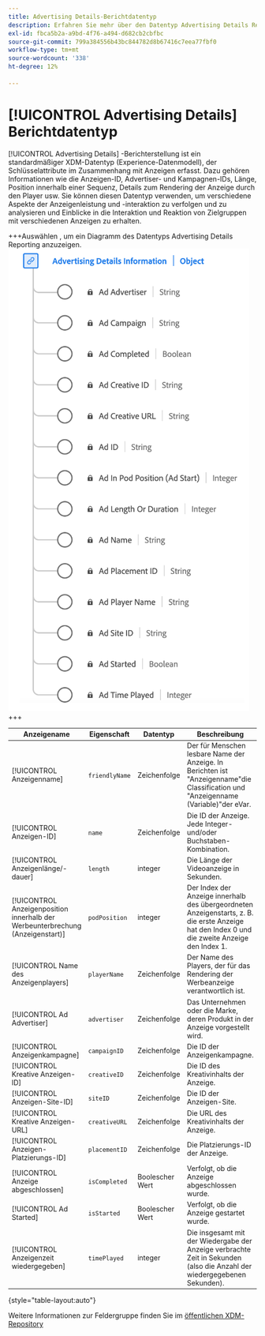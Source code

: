 ```yaml
---
title: Advertising Details-Berichtdatentyp
description: Erfahren Sie mehr über den Datentyp Advertising Details Reporting Experience-Datenmodell (XDM) .
exl-id: fbca5b2a-a9bd-4f76-a494-d682cb2cbfbc
source-git-commit: 799a384556b43bc844782d8b67416c7eea77fbf0
workflow-type: tm+mt
source-wordcount: '338'
ht-degree: 12%

---
```


# [!UICONTROL Advertising Details] Berichtdatentyp

[!UICONTROL Advertising Details] -Berichterstellung ist ein standardmäßiger XDM-Datentyp (Experience-Datenmodell), der Schlüsselattribute im Zusammenhang mit Anzeigen erfasst. Dazu gehören Informationen wie die Anzeigen-ID, Advertiser- und Kampagnen-IDs, Länge, Position innerhalb einer Sequenz, Details zum Rendering der Anzeige durch den Player usw. Sie können diesen Datentyp verwenden, um verschiedene Aspekte der Anzeigenleistung und -interaktion zu verfolgen und zu analysieren und Einblicke in die Interaktion und Reaktion von Zielgruppen mit verschiedenen Anzeigen zu erhalten.

+++Auswählen , um ein Diagramm des Datentyps Advertising Details Reporting anzuzeigen.
![Ein Diagramm des Advertising Details-Berichtdatentyps.](../images/data-types/advertising-details-information.png)
+++

| Anzeigename | Eigenschaft | Datentyp | Beschreibung |
|----------------------------------------|-----------------|-----------|-----------------------------------------------------------------------------------------------|
| [!UICONTROL Anzeigenname] | `friendlyName` | Zeichenfolge | Der für Menschen lesbare Name der Anzeige. In Berichten ist &quot;Anzeigenname&quot;die Classification und &quot;Anzeigenname (Variable)&quot;der eVar. |
| [!UICONTROL Anzeigen-ID] | `name` | Zeichenfolge | Die ID der Anzeige. Jede Integer- und/oder Buchstaben-Kombination. |
| [!UICONTROL Anzeigenlänge/-dauer] | `length` | integer | Die Länge der Videoanzeige in Sekunden. |
| [!UICONTROL Anzeigenposition innerhalb der Werbeunterbrechung (Anzeigenstart)] | `podPosition` | integer | Der Index der Anzeige innerhalb des übergeordneten Anzeigenstarts, z. B. die erste Anzeige hat den Index 0 und die zweite Anzeige den Index 1. |
| [!UICONTROL Name des Anzeigenplayers] | `playerName` | Zeichenfolge | Der Name des Players, der für das Rendering der Werbeanzeige verantwortlich ist. |
| [!UICONTROL Ad Advertiser] | `advertiser` | Zeichenfolge | Das Unternehmen oder die Marke, deren Produkt in der Anzeige vorgestellt wird. |
| [!UICONTROL Anzeigenkampagne] | `campaignID` | Zeichenfolge | Die ID der Anzeigenkampagne. |
| [!UICONTROL Kreative Anzeigen-ID] | `creativeID` | Zeichenfolge | Die ID des Kreativinhalts der Anzeige. |
| [!UICONTROL Anzeigen-Site-ID] | `siteID` | Zeichenfolge | Die ID der Anzeigen-Site. |
| [!UICONTROL Kreative Anzeigen-URL] | `creativeURL` | Zeichenfolge | Die URL des Kreativinhalts der Anzeige. |
| [!UICONTROL Anzeigen-Platzierungs-ID] | `placementID` | Zeichenfolge | Die Platzierungs-ID der Anzeige. |
| [!UICONTROL  Anzeige abgeschlossen] | `isCompleted` | Boolescher Wert | Verfolgt, ob die Anzeige abgeschlossen wurde. |
| [!UICONTROL Ad Started] | `isStarted` | Boolescher Wert | Verfolgt, ob die Anzeige gestartet wurde. |
| [!UICONTROL  Anzeigenzeit wiedergegeben] | `timePlayed` | integer | Die insgesamt mit der Wiedergabe der Anzeige verbrachte Zeit in Sekunden (also die Anzahl der wiedergegebenen Sekunden). |

{style="table-layout:auto"}

Weitere Informationen zur Feldergruppe finden Sie im [öffentlichen XDM-Repository](https://github.com/adobe/xdm/blob/master/components/datatypes/advertisingdetails.schema.json)
